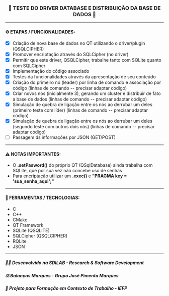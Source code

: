 <h3 align="center"> 
  🚧 TESTE DO DRIVER DATABASE E DISTRIBUIÇÃO DA BASE DE DADOS 🚧
</h3>

---
#### ⚙️ ETAPAS / FUNCIONALIDADES:

- [x] Criação de nova base de dados no QT utilizando o driver/plugin (QSQLCIPHER)
- [x] Promover encriptação através do SQLCipher (no driver)
- [x] Permitir que este driver, QSQLCipher, trabalhe tanto com SQLite quanto com SQLCipher
- [x] Implementação do código associado
- [x] Testes da funcionalidades através da apresentação de seu conteúdo
- [x] Criação do primeiro nó (leader) por linha de comando e associação por código (linhas de comando -- precisar adaptar código)
- [x] Criar novos nós (inicialmente 3), gerando um cluster e distribuir de fato a base de dados (linhas de comando -- precisar adaptar código)
- [x] Simulação de quebra de ligação entre os nós ao derrubar um deles (primeiro teste com líder) (linhas de comando -- precisar adaptar código)
- [x] Simulação de quebra de ligação entre os nós ao derrubar um deles (segundo teste com outros dois nós) (linhas de comando -- precisar adaptar código)
- [ ] Passagem ds informações por JSON (GET/POST)

---
#### ⚠️ NOTAS IMPORTANTES:

- O **.setPasword()** do próprio QT (QSqlDatabase) ainda trabalha com SQLite, que por sua vez não concebe uso de senhas
- Para encriptação utilizar um **.exec()** e **"PRAGMA key = 'sua_senha_aqui';"**

---
#### 🔧 FERRAMENTAS / TECNOLOGIAS:

- C
- C++
- CMake
- QT Framework
- SQLite (QSQLITE)
- SQLCipher (QSQLCIPHER)
- RQLite
- JSON

---
##### 👨‍💻 Desenvolvido na SDILAB - Research & Software Development 
##### ⚖️ Balanças Marques - Grupo José Pimenta Marques
##### 📖 Projeto para Formação em Contexto de Trabalho - IEFP
